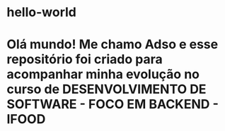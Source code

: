 # hello-world
# Olá mundo! Me chamo Adso e esse repositório foi criado para acompanhar minha evolução no curso de DESENVOLVIMENTO DE SOFTWARE - FOCO EM BACKEND - IFOOD